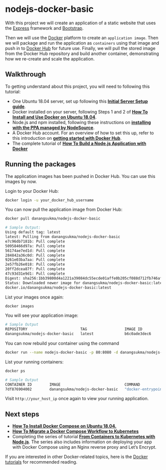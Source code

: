 # nodejs-docker-basic

With this project we will create an application of a static website that uses the [Express](https://expressjs.com/) framework and [Bootstrap](https://getbootstrap.com/). 

Then we will use the [Docker](https://www.docker.com/) platform to create an `application image`. Then we will package and run the application as `containers` using that image and push in to [Docker Hub](https://hub.docker.com/) for future use. Finally, we will pull the stored image from the Docker Hub repository and build another container, demonstrating how we re-create and scale the application.  

## Walkthrough
To getting understand about this project, you will need to following this tutorial:
- One Ubuntu 18.04 server, set up following this [**Initial Server Setup guide**](https://www.digitalocean.com/community/tutorials/initial-server-setup-with-ubuntu-18-04).
- Docker installed on your server, following Steps 1 and 2 of [**How To Install and Use Docker on Ubuntu 18.04**](https://www.digitalocean.com/community/tutorials/how-to-install-and-use-docker-on-ubuntu-18-04).
- Node.js and npm installed, following these instructions on [**installing with the PPA managed by NodeSource**](https://www.digitalocean.com/community/tutorials/how-to-install-node-js-on-ubuntu-18-04#installing-using-a-ppa).
- A Docker Hub account. For an overview of how to set this up, refer to this introduction on [**getting started with Docker Hub**](https://docs.docker.com/docker-hub/).
- The complete tutorial of [**How To Build a Node.js Application with Docker**](https://www.digitalocean.com/community/tutorials/how-to-build-a-node-js-application-with-docker)

## Running the packages
The application images has been pushed in Docker Hub. You can use this images by now.

Login to your Docker Hub:

```bash
docker login -u your_docker_hub_username
```

You can now pull the application image from Docker Hub:

```bash
docker pull danangsukma/nodejs-docker-basic
```
```bash
# Sample Output:
Using default tag: latest
latest: Pulling from danangsukma/nodejs-docker-basic
e7c96db7181b: Pull complete
50958466d97a: Pull complete
56174ae7ed1d: Pull complete
284842a36c0d: Pull complete
9261e03ba7aa: Pull complete
2e57fb26e018: Pull complete
20ff2dcea87f: Pull complete
47c93d31e9d1: Pull complete
Digest: sha256:1bb39800d4a1221a39084dc55ecde01affe0b205cf088d712fb746afb927baa3
Status: Downloaded newer image for danangsukma/nodejs-docker-basic:latest
docker.io/danangsukma/nodejs-docker-basic:latest
```

List your images once again:

```bash
docker images
```

You will see your application image:

```bash
# Sample Output
REPOSITORY                        TAG                 IMAGE ID            CREATED             SIZE
danangsukma/nodejs-docker-basic   latest              b6c0ade3dec6        24 minutes ago      78.8MB
```

You can now rebuild your container using the command

```bash
docker run --name nodejs-docker-basic -p 80:8080 -d danangsukma/nodejs-docker-basic
```

List your running containers:

```bash
docker ps
```

```bash
# Sample Output
CONTAINER ID        IMAGE                             COMMAND                  CREATED             STATUS              PORTS                  NAMES
7df876904002        danangsukma/nodejs-docker-basic   "docker-entrypoint.s…"   37 seconds ago      Up 33 seconds       0.0.0.0:80->8080/tcp   nodejs-docker-basic
```

Visit `http://your_host_ip` once again to view your running application.

## Next steps
- [**How To Install Docker Compose on Ubuntu 18.04.**](https://www.digitalocean.com/community/tutorials/how-to-install-docker-compose-on-ubuntu-18-04)
- [**How To Migrate a Docker Compose Workflow to Kubernetes**](https://www.digitalocean.com/community/tutorials/how-to-migrate-a-docker-compose-workflow-to-kubernetes)
- Completing the series of tutorial [**From Containers to Kubernetes with Node.js**](https://www.digitalocean.com/community/tutorial_series/from-containers-to-kubernetes-with-node-js).  The series also includes information on deploying your app with Docker Compose using an Nginx reverse proxy and Let’s Encrypt.

If you are interested in other Docker-related topics, here is the [Docker tutorials](https://www.digitalocean.com/community/tags/docker/tutorials) for recommended reading.
